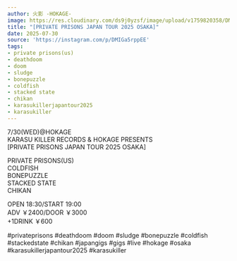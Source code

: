 ```yaml
---
author: 火影 -HOKAGE-
image: https://res.cloudinary.com/ds9j0yzsf/image/upload/v1759820358/DMIGa5rppEE.jpg
title: "[PRIVATE PRISONS JAPAN TOUR 2025 OSAKA]"
date: 2025-07-30
source: 'https://instagram.com/p/DMIGa5rppEE'
tags:
- private prisons(us)
- deathdoom
- doom
- sludge
- bonepuzzle
- coldfish
- stacked state
- chikan
- karasukillerjapantour2025
- karasukiller
---
```

7/30(WED)@HOKAGE<br>
KARASU KILLER RECORDS & HOKAGE PRESENTS<br>
[PRIVATE PRISONS JAPAN TOUR 2025 OSAKA]

PRIVATE PRISONS(US)<br>
COLDFISH<br>
BONEPUZZLE<br>
STACKED STATE<br>
CHIKAN

OPEN 18:30/START 19:00<br>
ADV ￥2400/DOOR ￥3000<br>
+1DRINK ￥600

#privateprisons #deathdoom #doom #sludge #bonepuzzle  #coldfish #stackedstate #chikan #japangigs #gigs #live #hokage #osaka #karasukillerjapantour2025 #karasukiller